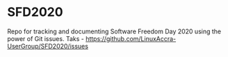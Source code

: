 # SFD2020
Repo for tracking and documenting Software Freedom Day 2020 using the power of Git issues. 
Taks - https://github.com/LinuxAccra-UserGroup/SFD2020/issues
